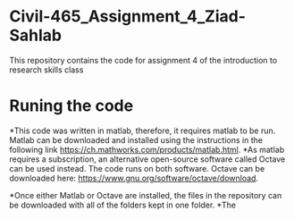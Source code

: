 # Civil-465_Assignment_4_Ziad-Sahlab
 This repository contains the code for assignment 4 of the introduction to research skills class

# Runing the code
*This code was written in matlab, therefore, it requires matlab to be run. Matlab can be downloaded and installed using the instructions in the following link
https://ch.mathworks.com/products/matlab.html.
*As matlab requires a subscription, an alternative open-source software called Octave can be used instead. The code runs on both software.
Octave can be downloaded here: https://www.gnu.org/software/octave/download.

*Once either Matlab or Octave are installed, the files in the repository can be downloaded with all of the folders kept in one folder.
*The 

